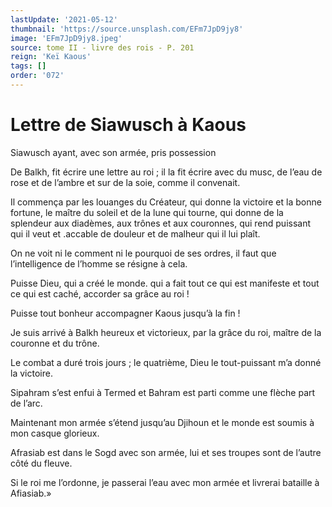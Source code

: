 ```yaml
---
lastUpdate: '2021-05-12'
thumbnail: 'https://source.unsplash.com/EFm7JpD9jy8'
image: 'EFm7JpD9jy8.jpeg'
source: tome II - livre des rois - P. 201
reign: 'Keï Kaous'
tags: []
order: '072'
---
```


# Lettre de Siawusch à Kaous

Siawusch ayant, avec son armée, pris possession

De Balkh, fit écrire une lettre au roi ; il la fit écrire avec du musc, de l’eau de rose et de l’ambre et sur de la soie, comme il convenait.

Il commença par les louanges du Créateur, qui donne la victoire et la bonne fortune, le maître du soleil et de la lune qui tourne, qui donne de la splendeur aux diadèmes, aux trônes et aux couronnes, qui rend puissant qui il veut et .accable de douleur et de malheur qui il lui plaît.

On ne voit ni le comment ni le pourquoi de ses ordres, il faut que l’intelligence de l’homme se résigne à cela.

Puisse Dieu, qui a créé le monde. qui a fait tout ce qui est manifeste et tout ce qui est caché, accorder sa grâce au roi !

Puisse tout bonheur accompagner Kaous jusqu’à la fin !

Je suis arrivé à Balkh heureux et victorieux, par la grâce du roi, maître de la couronne et du trône.

Le combat a duré trois jours ; le quatrième, Dieu le tout-puissant m’a donné la victoire.

Sipahram s’est enfui à Termed et Bahram est parti comme une flèche part de l’arc.

Maintenant mon armée s’étend jusqu’au Djihoun et le monde est soumis à mon casque glorieux.

Afrasiab est dans le Sogd avec son armée, lui et ses troupes sont de l’autre côté du fleuve.

Si le roi me l’ordonne, je passerai l’eau avec mon armée et livrerai bataille à Afiasiab.»
